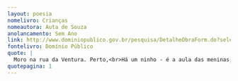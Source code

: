 ```yaml
---
layout: poesia
nomelivro: Crianças
nomeautora: Auta de Souza
anolancamento: Sem Ano
link: http://www.dominiopublico.gov.br/pesquisa/DetalheObraForm.do?select_action=&co_obra=81712
fontelivro: Domínio Público
quote: |
  Moro na rua da Ventura. Perto,<br>Há um ninho - é a aula das meninas;<br>Trazem-me sempre o coração desperto<br>Os risos dessas almas cristalinas.
quotepagina: 1
---
```

